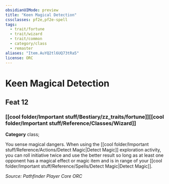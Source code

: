 ```yaml
---
obsidianUIMode: preview
title: "Keen Magical Detection"
cssclasses: pf2e,pf2e-spell
tags:
  - trait/fortune
  - trait/wizard
  - trait/common
  - category/class
  - remaster
aliases: "Item.AuYQ2tl6UQ73tRa5"
license: ORC
---
```

# Keen Magical Detection
## Feat 12
### [[cool folder/Important stuff/Bestiary/zz_traits/fortune]][[cool folder/Important stuff/Reference/Classes/Wizard]]

**Category** class; 




You sense magical dangers. When using the [[cool folder/Important stuff/Reference/Actions/Detect Magic|Detect Magic]] exploration activity, you can roll initiative twice and use the better result so long as at least one opponent has a magical effect or magic item and is in range of your [[cool folder/Important stuff/Reference/Spells/Detect Magic|Detect Magic]].

*Source: Pathfinder Player Core*
*ORC*